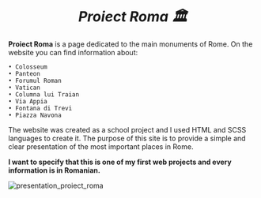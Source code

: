 # <h1 align="center"><strong><em>Proiect Roma 🏛️</em></strong></h1>


**Proiect Roma** is a page dedicated to the main monuments of Rome. On the website you can find information about:

    • Colosseum
    • Panteon
    • Forumul Roman
    • Vatican
    • Columna lui Traian
    • Via Appia
    • Fontana di Trevi
    • Piazza Navona

The website was created as a school project and I used HTML and SCSS languages ​​to create it. The purpose of this site is to provide a simple and clear presentation of the most important places in Rome.

**I want to specify that this is one of my first web projects and every information is in Romanian.**

![presentation_proiect_roma](https://github.com/user-attachments/assets/b74f2c22-31ba-49b8-9da6-4390f8cf325b)


